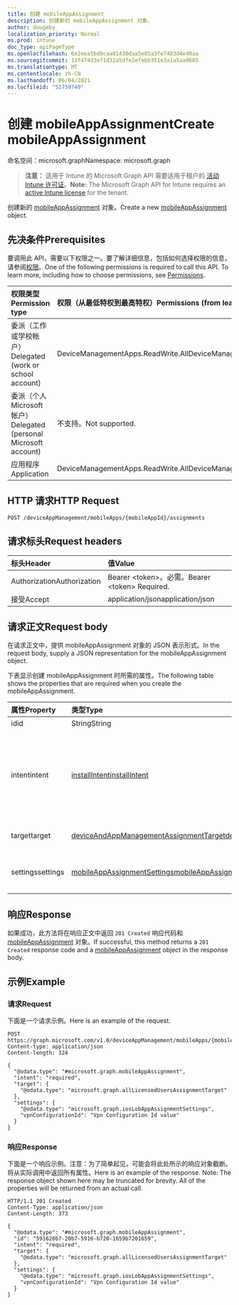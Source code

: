 ```yaml
---
title: 创建 mobileAppAssignment
description: 创建新的 mobileAppAssignment 对象。
author: dougeby
localization_priority: Normal
ms.prod: intune
doc_type: apiPageType
ms.openlocfilehash: 6e2eea5bd9caa01430daa5e85a3fe7483d4e40aa
ms.sourcegitcommit: 13f474d3e71d32a5dfe2efebb351e3a1a5aa9685
ms.translationtype: MT
ms.contentlocale: zh-CN
ms.lasthandoff: 06/04/2021
ms.locfileid: "52759740"
---
```

# <a name="create-mobileappassignment"></a><span data-ttu-id="76b0b-103">创建 mobileAppAssignment</span><span class="sxs-lookup"><span data-stu-id="76b0b-103">Create mobileAppAssignment</span></span>

<span data-ttu-id="76b0b-104">命名空间：microsoft.graph</span><span class="sxs-lookup"><span data-stu-id="76b0b-104">Namespace: microsoft.graph</span></span>

> <span data-ttu-id="76b0b-105">**注意：** 适用于 Intune 的 Microsoft Graph API 需要适用于租户的 [活动 Intune 许可证](https://go.microsoft.com/fwlink/?linkid=839381)。</span><span class="sxs-lookup"><span data-stu-id="76b0b-105">**Note:** The Microsoft Graph API for Intune requires an [active Intune license](https://go.microsoft.com/fwlink/?linkid=839381) for the tenant.</span></span>

<span data-ttu-id="76b0b-106">创建新的 [mobileAppAssignment](../resources/intune-apps-mobileappassignment.md) 对象。</span><span class="sxs-lookup"><span data-stu-id="76b0b-106">Create a new [mobileAppAssignment](../resources/intune-apps-mobileappassignment.md) object.</span></span>

## <a name="prerequisites"></a><span data-ttu-id="76b0b-107">先决条件</span><span class="sxs-lookup"><span data-stu-id="76b0b-107">Prerequisites</span></span>
<span data-ttu-id="76b0b-p101">要调用此 API，需要以下权限之一。要了解详细信息，包括如何选择权限的信息，请参阅[权限](/graph/permissions-reference)。</span><span class="sxs-lookup"><span data-stu-id="76b0b-p101">One of the following permissions is required to call this API. To learn more, including how to choose permissions, see [Permissions](/graph/permissions-reference).</span></span>

|<span data-ttu-id="76b0b-110">权限类型</span><span class="sxs-lookup"><span data-stu-id="76b0b-110">Permission type</span></span>|<span data-ttu-id="76b0b-111">权限（从最低特权到最高特权）</span><span class="sxs-lookup"><span data-stu-id="76b0b-111">Permissions (from least to most privileged)</span></span>|
|:---|:---|
|<span data-ttu-id="76b0b-112">委派（工作或学校帐户）</span><span class="sxs-lookup"><span data-stu-id="76b0b-112">Delegated (work or school account)</span></span>|<span data-ttu-id="76b0b-113">DeviceManagementApps.ReadWrite.All</span><span class="sxs-lookup"><span data-stu-id="76b0b-113">DeviceManagementApps.ReadWrite.All</span></span>|
|<span data-ttu-id="76b0b-114">委派（个人 Microsoft 帐户）</span><span class="sxs-lookup"><span data-stu-id="76b0b-114">Delegated (personal Microsoft account)</span></span>|<span data-ttu-id="76b0b-115">不支持。</span><span class="sxs-lookup"><span data-stu-id="76b0b-115">Not supported.</span></span>|
|<span data-ttu-id="76b0b-116">应用程序</span><span class="sxs-lookup"><span data-stu-id="76b0b-116">Application</span></span>|<span data-ttu-id="76b0b-117">DeviceManagementApps.ReadWrite.All</span><span class="sxs-lookup"><span data-stu-id="76b0b-117">DeviceManagementApps.ReadWrite.All</span></span>|

## <a name="http-request"></a><span data-ttu-id="76b0b-118">HTTP 请求</span><span class="sxs-lookup"><span data-stu-id="76b0b-118">HTTP Request</span></span>
<!-- {
  "blockType": "ignored"
}
-->
``` http
POST /deviceAppManagement/mobileApps/{mobileAppId}/assignments
```

## <a name="request-headers"></a><span data-ttu-id="76b0b-119">请求标头</span><span class="sxs-lookup"><span data-stu-id="76b0b-119">Request headers</span></span>
|<span data-ttu-id="76b0b-120">标头</span><span class="sxs-lookup"><span data-stu-id="76b0b-120">Header</span></span>|<span data-ttu-id="76b0b-121">值</span><span class="sxs-lookup"><span data-stu-id="76b0b-121">Value</span></span>|
|:---|:---|
|<span data-ttu-id="76b0b-122">Authorization</span><span class="sxs-lookup"><span data-stu-id="76b0b-122">Authorization</span></span>|<span data-ttu-id="76b0b-123">Bearer &lt;token&gt;。必需。</span><span class="sxs-lookup"><span data-stu-id="76b0b-123">Bearer &lt;token&gt; Required.</span></span>|
|<span data-ttu-id="76b0b-124">接受</span><span class="sxs-lookup"><span data-stu-id="76b0b-124">Accept</span></span>|<span data-ttu-id="76b0b-125">application/json</span><span class="sxs-lookup"><span data-stu-id="76b0b-125">application/json</span></span>|

## <a name="request-body"></a><span data-ttu-id="76b0b-126">请求正文</span><span class="sxs-lookup"><span data-stu-id="76b0b-126">Request body</span></span>
<span data-ttu-id="76b0b-127">在请求正文中，提供 mobileAppAssignment 对象的 JSON 表示形式。</span><span class="sxs-lookup"><span data-stu-id="76b0b-127">In the request body, supply a JSON representation for the mobileAppAssignment object.</span></span>

<span data-ttu-id="76b0b-128">下表显示创建 mobileAppAssignment 时所需的属性。</span><span class="sxs-lookup"><span data-stu-id="76b0b-128">The following table shows the properties that are required when you create the mobileAppAssignment.</span></span>

|<span data-ttu-id="76b0b-129">属性</span><span class="sxs-lookup"><span data-stu-id="76b0b-129">Property</span></span>|<span data-ttu-id="76b0b-130">类型</span><span class="sxs-lookup"><span data-stu-id="76b0b-130">Type</span></span>|<span data-ttu-id="76b0b-131">说明</span><span class="sxs-lookup"><span data-stu-id="76b0b-131">Description</span></span>|
|:---|:---|:---|
|<span data-ttu-id="76b0b-132">id</span><span class="sxs-lookup"><span data-stu-id="76b0b-132">id</span></span>|<span data-ttu-id="76b0b-133">String</span><span class="sxs-lookup"><span data-stu-id="76b0b-133">String</span></span>|<span data-ttu-id="76b0b-134">实体的键。</span><span class="sxs-lookup"><span data-stu-id="76b0b-134">Key of the entity.</span></span>|
|<span data-ttu-id="76b0b-135">intent</span><span class="sxs-lookup"><span data-stu-id="76b0b-135">intent</span></span>|[<span data-ttu-id="76b0b-136">installIntent</span><span class="sxs-lookup"><span data-stu-id="76b0b-136">installIntent</span></span>](../resources/intune-shared-installintent.md)|<span data-ttu-id="76b0b-137">由管理员定义的安装意图。可取值为：`available`、`required`、`uninstall`、`availableWithoutEnrollment`。</span><span class="sxs-lookup"><span data-stu-id="76b0b-137">The install intent defined by the admin. Possible values are: `available`, `required`, `uninstall`, `availableWithoutEnrollment`.</span></span>|
|<span data-ttu-id="76b0b-138">target</span><span class="sxs-lookup"><span data-stu-id="76b0b-138">target</span></span>|[<span data-ttu-id="76b0b-139">deviceAndAppManagementAssignmentTarget</span><span class="sxs-lookup"><span data-stu-id="76b0b-139">deviceAndAppManagementAssignmentTarget</span></span>](../resources/intune-shared-deviceandappmanagementassignmenttarget.md)|<span data-ttu-id="76b0b-140">由管理员定义的目标组分配。</span><span class="sxs-lookup"><span data-stu-id="76b0b-140">The target group assignment defined by the admin.</span></span>|
|<span data-ttu-id="76b0b-141">settings</span><span class="sxs-lookup"><span data-stu-id="76b0b-141">settings</span></span>|[<span data-ttu-id="76b0b-142">mobileAppAssignmentSettings</span><span class="sxs-lookup"><span data-stu-id="76b0b-142">mobileAppAssignmentSettings</span></span>](../resources/intune-apps-mobileappassignmentsettings.md)|<span data-ttu-id="76b0b-143">由管理员定义的目标分配的设置。</span><span class="sxs-lookup"><span data-stu-id="76b0b-143">The settings for target assignment defined by the admin.</span></span>|



## <a name="response"></a><span data-ttu-id="76b0b-144">响应</span><span class="sxs-lookup"><span data-stu-id="76b0b-144">Response</span></span>
<span data-ttu-id="76b0b-145">如果成功，此方法将在响应正文中返回 `201 Created` 响应代码和 [mobileAppAssignment](../resources/intune-apps-mobileappassignment.md) 对象。</span><span class="sxs-lookup"><span data-stu-id="76b0b-145">If successful, this method returns a `201 Created` response code and a [mobileAppAssignment](../resources/intune-apps-mobileappassignment.md) object in the response body.</span></span>

## <a name="example"></a><span data-ttu-id="76b0b-146">示例</span><span class="sxs-lookup"><span data-stu-id="76b0b-146">Example</span></span>

### <a name="request"></a><span data-ttu-id="76b0b-147">请求</span><span class="sxs-lookup"><span data-stu-id="76b0b-147">Request</span></span>
<span data-ttu-id="76b0b-148">下面是一个请求示例。</span><span class="sxs-lookup"><span data-stu-id="76b0b-148">Here is an example of the request.</span></span>
``` http
POST https://graph.microsoft.com/v1.0/deviceAppManagement/mobileApps/{mobileAppId}/assignments
Content-type: application/json
Content-length: 324

{
  "@odata.type": "#microsoft.graph.mobileAppAssignment",
  "intent": "required",
  "target": {
    "@odata.type": "microsoft.graph.allLicensedUsersAssignmentTarget"
  },
  "settings": {
    "@odata.type": "microsoft.graph.iosLobAppAssignmentSettings",
    "vpnConfigurationId": "Vpn Configuration Id value"
  }
}
```

### <a name="response"></a><span data-ttu-id="76b0b-149">响应</span><span class="sxs-lookup"><span data-stu-id="76b0b-149">Response</span></span>
<span data-ttu-id="76b0b-p102">下面是一个响应示例。注意：为了简单起见，可能会将此处所示的响应对象截断。将从实际调用中返回所有属性。</span><span class="sxs-lookup"><span data-stu-id="76b0b-p102">Here is an example of the response. Note: The response object shown here may be truncated for brevity. All of the properties will be returned from an actual call.</span></span>
``` http
HTTP/1.1 201 Created
Content-Type: application/json
Content-Length: 373

{
  "@odata.type": "#microsoft.graph.mobileAppAssignment",
  "id": "591620b7-20b7-5916-b720-1659b7201659",
  "intent": "required",
  "target": {
    "@odata.type": "microsoft.graph.allLicensedUsersAssignmentTarget"
  },
  "settings": {
    "@odata.type": "microsoft.graph.iosLobAppAssignmentSettings",
    "vpnConfigurationId": "Vpn Configuration Id value"
  }
}
```




